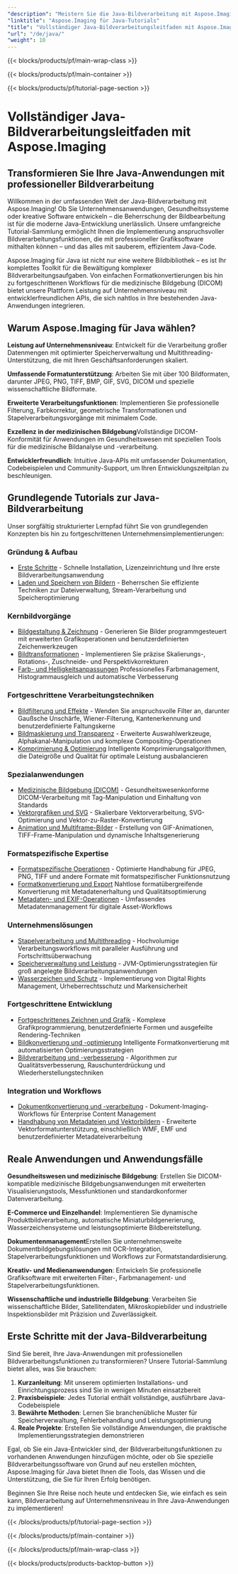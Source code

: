 ```yaml
---
"description": "Meistern Sie die Java-Bildverarbeitung mit Aspose.Imaging-Tutorials. Lernen Sie Bildkonvertierung, Bildoptimierung, DICOM-Verarbeitung, Stapelverarbeitung und erweiterte Filtertechniken mit umfassenden Schritt-für-Schritt-Anleitungen."
"linktitle": "Aspose.Imaging für Java-Tutorials"
"title": "Vollständiger Java-Bildverarbeitungsleitfaden mit Aspose.Imaging für Java"
"url": "/de/java/"
"weight": 10
---
```


{{< blocks/products/pf/main-wrap-class >}}

{{< blocks/products/pf/main-container >}}

{{< blocks/products/pf/tutorial-page-section >}}

# Vollständiger Java-Bildverarbeitungsleitfaden mit Aspose.Imaging

## Transformieren Sie Ihre Java-Anwendungen mit professioneller Bildverarbeitung

Willkommen in der umfassenden Welt der Java-Bildverarbeitung mit Aspose.Imaging! Ob Sie Unternehmensanwendungen, Gesundheitssysteme oder kreative Software entwickeln – die Beherrschung der Bildbearbeitung ist für die moderne Java-Entwicklung unerlässlich. Unsere umfangreiche Tutorial-Sammlung ermöglicht Ihnen die Implementierung anspruchsvoller Bildverarbeitungsfunktionen, die mit professioneller Grafiksoftware mithalten können – und das alles mit sauberem, effizientem Java-Code.

Aspose.Imaging für Java ist nicht nur eine weitere Bildbibliothek – es ist Ihr komplettes Toolkit für die Bewältigung komplexer Bildverarbeitungsaufgaben. Von einfachen Formatkonvertierungen bis hin zu fortgeschrittenen Workflows für die medizinische Bildgebung (DICOM) bietet unsere Plattform Leistung auf Unternehmensniveau mit entwicklerfreundlichen APIs, die sich nahtlos in Ihre bestehenden Java-Anwendungen integrieren.

## Warum Aspose.Imaging für Java wählen?

**Leistung auf Unternehmensniveau**: Entwickelt für die Verarbeitung großer Datenmengen mit optimierter Speicherverwaltung und Multithreading-Unterstützung, die mit Ihren Geschäftsanforderungen skaliert.

**Umfassende Formatunterstützung**: Arbeiten Sie mit über 100 Bildformaten, darunter JPEG, PNG, TIFF, BMP, GIF, SVG, DICOM und spezielle wissenschaftliche Bildformate.

**Erweiterte Verarbeitungsfunktionen**: Implementieren Sie professionelle Filterung, Farbkorrektur, geometrische Transformationen und Stapelverarbeitungsvorgänge mit minimalem Code.

**Exzellenz in der medizinischen Bildgebung**Vollständige DICOM-Konformität für Anwendungen im Gesundheitswesen mit speziellen Tools für die medizinische Bildanalyse und -verarbeitung.

**Entwicklerfreundlich**: Intuitive Java-APIs mit umfassender Dokumentation, Codebeispielen und Community-Support, um Ihren Entwicklungszeitplan zu beschleunigen.

## Grundlegende Tutorials zur Java-Bildverarbeitung

Unser sorgfältig strukturierter Lernpfad führt Sie von grundlegenden Konzepten bis hin zu fortgeschrittenen Unternehmensimplementierungen:

### Gründung & Aufbau
- [Erste Schritte](./getting-started/) - Schnelle Installation, Lizenzeinrichtung und Ihre erste Bildverarbeitungsanwendung
- [Laden und Speichern von Bildern](./image-loading-saving/) - Beherrschen Sie effiziente Techniken zur Dateiverwaltung, Stream-Verarbeitung und Speicheroptimierung

### Kernbildvorgänge
- [Bildgestaltung & Zeichnung](./image-creation-drawing/) - Generieren Sie Bilder programmgesteuert mit erweiterten Grafikoperationen und benutzerdefinierten Zeichenwerkzeugen
- [Bildtransformationen](./image-transformations/) - Implementieren Sie präzise Skalierungs-, Rotations-, Zuschneide- und Perspektivkorrekturen
- [Farb- und Helligkeitsanpassungen](./color-brightness-adjustments/) Professionelles Farbmanagement, Histogrammausgleich und automatische Verbesserung

### Fortgeschrittene Verarbeitungstechniken
- [Bildfilterung und Effekte](./image-filtering-effects/) - Wenden Sie anspruchsvolle Filter an, darunter Gaußsche Unschärfe, Wiener-Filterung, Kantenerkennung und benutzerdefinierte Faltungskerne
- [Bildmaskierung und Transparenz](./image-masking-transparency/) - Erweiterte Auswahlwerkzeuge, Alphakanal-Manipulation und komplexe Compositing-Operationen
- [Komprimierung & Optimierung](./compression-optimization/) Intelligente Komprimierungsalgorithmen, die Dateigröße und Qualität für optimale Leistung ausbalancieren

### Spezialanwendungen
- [Medizinische Bildgebung (DICOM)](./medical-imaging-dicom/) - Gesundheitswesenkonforme DICOM-Verarbeitung mit Tag-Manipulation und Einhaltung von Standards
- [Vektorgrafiken und SVG](./vector-graphics-svg/) - Skalierbare Vektorverarbeitung, SVG-Optimierung und Vektor-zu-Raster-Konvertierung
- [Animation und Multiframe-Bilder](./animation-multi-frame-images/) - Erstellung von GIF-Animationen, TIFF-Frame-Manipulation und dynamische Inhaltsgenerierung

### Formatspezifische Expertise
- [Formatspezifische Operationen](./format-specific-operations/) - Optimierte Handhabung für JPEG, PNG, TIFF und andere Formate mit formatspezifischer Funktionsnutzung
- [Formatkonvertierung und Export](./format-conversion-export/) Nahtlose formatübergreifende Konvertierung mit Metadatenerhaltung und Qualitätsoptimierung
- [Metadaten- und EXIF-Operationen](./metadata-exif-operations/) - Umfassendes Metadatenmanagement für digitale Asset-Workflows

### Unternehmenslösungen
- [Stapelverarbeitung und Multithreading](./batch-processing-multi-threading/) - Hochvolumige Verarbeitungsworkflows mit paralleler Ausführung und Fortschrittsüberwachung
- [Speicherverwaltung und Leistung](./memory-management-performance/) - JVM-Optimierungsstrategien für groß angelegte Bildverarbeitungsanwendungen
- [Wasserzeichen und Schutz](./watermarking-protection/) - Implementierung von Digital Rights Management, Urheberrechtsschutz und Markensicherheit

### Fortgeschrittene Entwicklung
- [Fortgeschrittenes Zeichnen und Grafik](./advanced-drawing-graphics/) - Komplexe Grafikprogrammierung, benutzerdefinierte Formen und ausgefeilte Rendering-Techniken
- [Bildkonvertierung und -optimierung](./image-conversion-and-optimization/) Intelligente Formatkonvertierung mit automatisierten Optimierungsstrategien
- [Bildverarbeitung und -verbesserung](./image-processing-and-enhancement/) - Algorithmen zur Qualitätsverbesserung, Rauschunterdrückung und Wiederherstellungstechniken

### Integration und Workflows
- [Dokumentkonvertierung und -verarbeitung](./document-conversion-and-processing/) - Dokument-Imaging-Workflows für Enterprise Content Management
- [Handhabung von Metadateien und Vektorbildern](./metafile-and-vector-image-handling/) - Erweiterte Vektorformatunterstützung, einschließlich WMF, EMF und benutzerdefinierter Metadateiverarbeitung

## Reale Anwendungen und Anwendungsfälle

**Gesundheitswesen und medizinische Bildgebung**: Erstellen Sie DICOM-kompatible medizinische Bildgebungsanwendungen mit erweiterten Visualisierungstools, Messfunktionen und standardkonformer Datenverarbeitung.

**E-Commerce und Einzelhandel**: Implementieren Sie dynamische Produktbildverarbeitung, automatische Miniaturbildgenerierung, Wasserzeichensysteme und leistungsoptimierte Bildbereitstellung.

**Dokumentenmanagement**Erstellen Sie unternehmensweite Dokumentbildgebungslösungen mit OCR-Integration, Stapelverarbeitungsfunktionen und Workflows zur Formatstandardisierung.

**Kreativ- und Medienanwendungen**: Entwickeln Sie professionelle Grafiksoftware mit erweiterten Filter-, Farbmanagement- und Stapelverarbeitungsfunktionen.

**Wissenschaftliche und industrielle Bildgebung**: Verarbeiten Sie wissenschaftliche Bilder, Satellitendaten, Mikroskopiebilder und industrielle Inspektionsbilder mit Präzision und Zuverlässigkeit.

## Erste Schritte mit der Java-Bildverarbeitung

Sind Sie bereit, Ihre Java-Anwendungen mit professionellen Bildverarbeitungsfunktionen zu transformieren? Unsere Tutorial-Sammlung bietet alles, was Sie brauchen:

1. **Kurzanleitung**: Mit unserem optimierten Installations- und Einrichtungsprozess sind Sie in wenigen Minuten einsatzbereit
2. **Praxisbeispiele**: Jedes Tutorial enthält vollständige, ausführbare Java-Codebeispiele
3. **Bewährte Methoden**: Lernen Sie branchenübliche Muster für Speicherverwaltung, Fehlerbehandlung und Leistungsoptimierung
4. **Reale Projekte**: Erstellen Sie vollständige Anwendungen, die praktische Implementierungsstrategien demonstrieren

Egal, ob Sie ein Java-Entwickler sind, der Bildverarbeitungsfunktionen zu vorhandenen Anwendungen hinzufügen möchte, oder ob Sie spezielle Bildverarbeitungssoftware von Grund auf neu erstellen möchten, Aspose.Imaging für Java bietet Ihnen die Tools, das Wissen und die Unterstützung, die Sie für Ihren Erfolg benötigen.

Beginnen Sie Ihre Reise noch heute und entdecken Sie, wie einfach es sein kann, Bildverarbeitung auf Unternehmensniveau in Ihre Java-Anwendungen zu implementieren!

{{< /blocks/products/pf/tutorial-page-section >}}

{{< /blocks/products/pf/main-container >}}

{{< /blocks/products/pf/main-wrap-class >}}

{{< blocks/products/products-backtop-button >}}